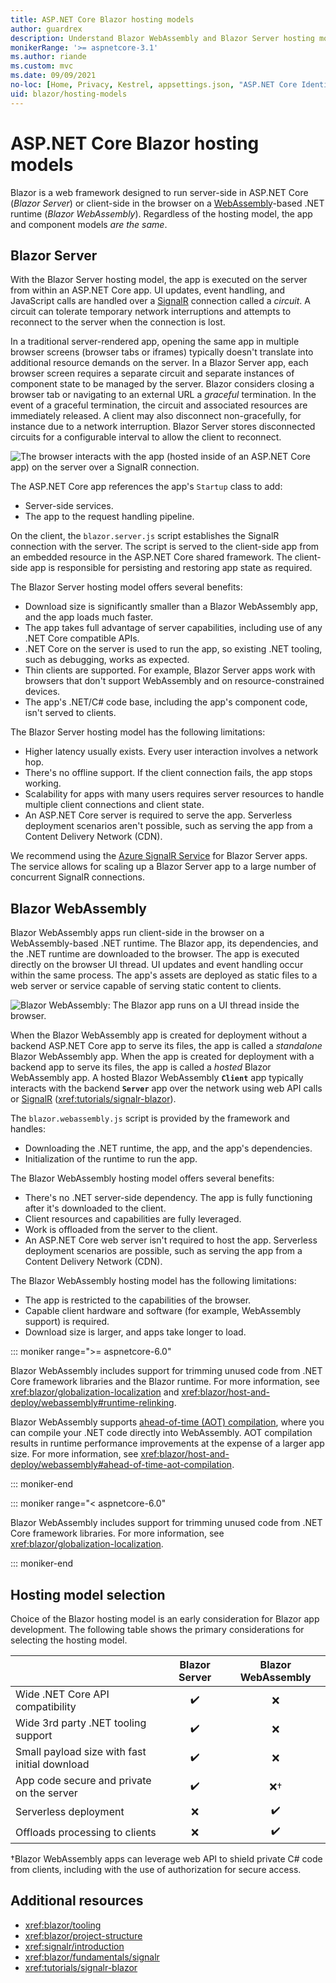 ```yaml
---
title: ASP.NET Core Blazor hosting models
author: guardrex
description: Understand Blazor WebAssembly and Blazor Server hosting models.
monikerRange: '>= aspnetcore-3.1'
ms.author: riande
ms.custom: mvc
ms.date: 09/09/2021
no-loc: [Home, Privacy, Kestrel, appsettings.json, "ASP.NET Core Identity", cookie, Cookie, Blazor, "Blazor Server", "Blazor WebAssembly", "Identity", "Let's Encrypt", Razor, SignalR]
uid: blazor/hosting-models
---
```

# ASP.NET Core Blazor hosting models

Blazor is a web framework designed to run server-side in ASP.NET Core (*Blazor Server*) or client-side in the browser on a [WebAssembly](https://webassembly.org/)-based .NET runtime (*Blazor WebAssembly*). Regardless of the hosting model, the app and component models *are the same*.

## Blazor Server

With the Blazor Server hosting model, the app is executed on the server from within an ASP.NET Core app. UI updates, event handling, and JavaScript calls are handled over a [SignalR](xref:signalr/introduction) connection called a *circuit*. A circuit can tolerate temporary network interruptions and attempts to reconnect to the server when the connection is lost.

In a traditional server-rendered app, opening the same app in multiple browser screens (browser tabs or iframes) typically doesn't translate into additional resource demands on the server. In a Blazor Server app, each browser screen requires a separate circuit and separate instances of component state to be managed by the server. Blazor considers closing a browser tab or navigating to an external URL a *graceful* termination. In the event of a graceful termination, the circuit and associated resources are immediately released. A client may also disconnect non-gracefully, for instance due to a network interruption. Blazor Server stores disconnected circuits for a configurable interval to allow the client to reconnect.

![The browser interacts with the app (hosted inside of an ASP.NET Core app) on the server over a SignalR connection.](~/blazor/hosting-models/_static/blazor-server.png)

The ASP.NET Core app references the app's `Startup` class to add:

* Server-side services.
* The app to the request handling pipeline.

On the client, the `blazor.server.js` script establishes the SignalR connection with the server. The script is served to the client-side app from an embedded resource in the ASP.NET Core shared framework. The client-side app is responsible for persisting and restoring app state as required. 

The Blazor Server hosting model offers several benefits:

* Download size is significantly smaller than a Blazor WebAssembly app, and the app loads much faster.
* The app takes full advantage of server capabilities, including use of any .NET Core compatible APIs.
* .NET Core on the server is used to run the app, so existing .NET tooling, such as debugging, works as expected.
* Thin clients are supported. For example, Blazor Server apps work with browsers that don't support WebAssembly and on resource-constrained devices.
* The app's .NET/C# code base, including the app's component code, isn't served to clients.

The Blazor Server hosting model has the following limitations:

* Higher latency usually exists. Every user interaction involves a network hop.
* There's no offline support. If the client connection fails, the app stops working.
* Scalability for apps with many users requires server resources to handle multiple client connections and client state.
* An ASP.NET Core server is required to serve the app. Serverless deployment scenarios aren't possible, such as serving the app from a Content Delivery Network (CDN).

We recommend using the [Azure SignalR Service](/azure/azure-signalr) for Blazor Server apps. The service allows for scaling up a Blazor Server app to a large number of concurrent SignalR connections.

## Blazor WebAssembly

Blazor WebAssembly apps run client-side in the browser on a WebAssembly-based .NET runtime. The Blazor app, its dependencies, and the .NET runtime are downloaded to the browser. The app is executed directly on the browser UI thread. UI updates and event handling occur within the same process. The app's assets are deployed as static files to a web server or service capable of serving static content to clients.

![Blazor WebAssembly: The Blazor app runs on a UI thread inside the browser.](~/blazor/hosting-models/_static/blazor-webassembly.png)

When the Blazor WebAssembly app is created for deployment without a backend ASP.NET Core app to serve its files, the app is called a *standalone* Blazor WebAssembly app. When the app is created for deployment with a backend app to serve its files, the app is called a *hosted* Blazor WebAssembly app. A hosted Blazor WebAssembly **`Client`** app typically interacts with the backend **`Server`** app over the network using web API calls or [SignalR](xref:signalr/introduction) (<xref:tutorials/signalr-blazor>).

The `blazor.webassembly.js` script is provided by the framework and handles:

* Downloading the .NET runtime, the app, and the app's dependencies.
* Initialization of the runtime to run the app.

The Blazor WebAssembly hosting model offers several benefits:

* There's no .NET server-side dependency. The app is fully functioning after it's downloaded to the client.
* Client resources and capabilities are fully leveraged.
* Work is offloaded from the server to the client.
* An ASP.NET Core web server isn't required to host the app. Serverless deployment scenarios are possible, such as serving the app from a Content Delivery Network (CDN).

The Blazor WebAssembly hosting model has the following limitations:

* The app is restricted to the capabilities of the browser.
* Capable client hardware and software (for example, WebAssembly support) is required.
* Download size is larger, and apps take longer to load.

::: moniker range=">= aspnetcore-6.0"

Blazor WebAssembly includes support for trimming unused code from .NET Core framework libraries and the Blazor runtime. For more information, see <xref:blazor/globalization-localization> and <xref:blazor/host-and-deploy/webassembly#runtime-relinking>.

Blazor WebAssembly supports [ahead-of-time (AOT) compilation](/dotnet/standard/glossary#aot), where you can compile your .NET code directly into WebAssembly. AOT compilation results in runtime performance improvements at the expense of a larger app size. For more information, see <xref:blazor/host-and-deploy/webassembly#ahead-of-time-aot-compilation>.

::: moniker-end

::: moniker range="< aspnetcore-6.0"

Blazor WebAssembly includes support for trimming unused code from .NET Core framework libraries. For more information, see <xref:blazor/globalization-localization>.

::: moniker-end

## Hosting model selection

Choice of the Blazor hosting model is an early consideration for Blazor app development. The following table shows the primary considerations for selecting the hosting model.

| &nbsp; | Blazor Server | Blazor WebAssembly |
| --- | :---: | :---: |
| Wide .NET Core API compatibility              | ✔️ | ❌ |
| Wide 3rd party .NET tooling support           | ✔️ | ❌ |
| Small payload size with fast initial download | ✔️ | ❌ |
| App code secure and private on the server     | ✔️ | ❌&dagger; |
| Serverless deployment                         | ❌ | ✔️ |
| Offloads processing to clients                | ❌ | ✔️ |

&dagger;Blazor WebAssembly apps can leverage web API to shield private C# code from clients, including with the use of authorization for secure access.

## Additional resources

* <xref:blazor/tooling>
* <xref:blazor/project-structure>
* <xref:signalr/introduction>
* <xref:blazor/fundamentals/signalr>
* <xref:tutorials/signalr-blazor>
